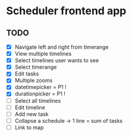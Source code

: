 # Scheduler frontend app

## TODO
- [x] Navigate left and right from timerange
- [x] View multiple timelines
- [x] Select timelines user wants to see
- [x] Select timerange
- [x] Edit tasks
- [x] Multiple zooms
- [x] datetimepicker = P1 !
- [x] durationpicker = P1 !
- [ ] Select all timelines
- [ ] Edit timeline
- [ ] Add new task
- [ ] Collapse a schedule -> 1 line = sum of tasks
- [ ] Link to map
